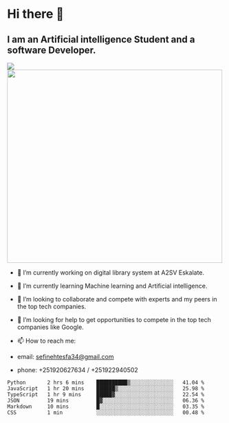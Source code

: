 # Hi there 👋
## I am an Artificial intelligence Student and a software Developer.
<img src = "https://github-readme-stats.vercel.app/api?username=sefinehtesfa34&&show_icons=true&title_color=ffffff&icon_color=bb2acf&text_color=daf7dc&bg_color=151515"/>
<img src="https://wakatime.com/share/@sefinehtesfa34/ae9674e3-b462-4438-9120-52fc3d0ffbbb.png" width ="500" height = "450"/>

- 🔭 I’m currently working on digital library system at A2SV Eskalate.
- 🌱 I’m currently learning Machine learning and Artificial intelligence.
- 👯 I’m looking to collaborate and compete with experts and my peers in the top tech companies.
- 🤔 I’m looking for help to get opportunities to compete in the top tech companies like Google.

- 📫 How to reach me: 
- email: sefinehtesfa34@gmail.com
- phone: +251920627634 / +251922940502
<!--START_SECTION:waka-->

```text
Python       2 hrs 6 mins    ██████████▒░░░░░░░░░░░░░░   41.04 %
JavaScript   1 hr 20 mins    ██████▒░░░░░░░░░░░░░░░░░░   25.98 %
TypeScript   1 hr 9 mins     █████▓░░░░░░░░░░░░░░░░░░░   22.54 %
JSON         19 mins         █▓░░░░░░░░░░░░░░░░░░░░░░░   06.36 %
Markdown     10 mins         █░░░░░░░░░░░░░░░░░░░░░░░░   03.35 %
CSS          1 min           ░░░░░░░░░░░░░░░░░░░░░░░░░   00.48 %
```

<!--END_SECTION:waka-->
